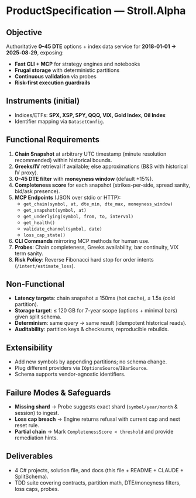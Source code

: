 # ProductSpecification — Stroll.Alpha

## Objective
Authoritative **0–45 DTE** options + index data service for **2018‑01‑01 → 2025‑08‑29**, exposing:
- **Fast CLI + MCP** for strategy engines and notebooks
- **Frugal storage** with deterministic partitions
- **Continuous validation** via probes
- **Risk-first execution guardrails**

## Instruments (initial)
- Indices/ETFs: **SPX, XSP, SPY, QQQ, VIX, Gold Index, Oil Index**
- Identifier mapping via `DatasetConfig`.

## Functional Requirements
1. **Chain Snapshot** at arbitrary UTC timestamp (minute resolution recommended) within historical bounds.
2. **Greeks/IV** retrieval if available; else approximations (B&S with historical IV proxy).
3. **0–45 DTE filter** with **moneyness window** (default ±15%).
4. **Completeness score** for each snapshot (strikes-per-side, spread sanity, bid/ask presence).
5. **MCP Endpoints** (JSON over stdio or HTTP):  
   - `get_chain(symbol, at, dte_min, dte_max, moneyness_window)`  
   - `get_snapshot(symbol, at)`  
   - `get_underlying(symbol, from, to, interval)`  
   - `get_health()`  
   - `validate_channel(symbol, date)`  
   - `loss_cap_state()`
6. **CLI Commands** mirroring MCP methods for human use.
7. **Probes**: Chain completeness, Greeks availability, bar continuity, VIX term sanity.
8. **Risk Policy**: Reverse Fibonacci hard stop for order intents (`/intent/estimate_loss`).

## Non-Functional
- **Latency targets**: chain snapshot ≤ 150ms (hot cache), ≤ 1.5s (cold partition).
- **Storage target**: ≤ 120 GB for 7-year scope (options + minimal bars) given split schema.
- **Determinism**: same query → same result (idempotent historical reads).
- **Auditability**: partition keys & checksums, reproducible rebuilds.

## Extensibility
- Add new symbols by appending partitions; no schema change.
- Plug different providers via `IOptionsSource`/`IBarSource`.
- Schema supports vendor-agnostic identifiers.

## Failure Modes & Safeguards
- **Missing shard** → Probe suggests exact shard (`symbol/year/month` & session) to ingest.
- **Loss cap breach** → Engine returns refusal with current cap and next reset rule.
- **Partial chain** → Mark `CompletenessScore < threshold` and provide remediation hints.

## Deliverables
- 4 C# projects, solution file, and docs (this file + README + CLAUDE + SplitSchema).
- TDD suite covering contracts, partition math, DTE/moneyness filters, loss caps, probes.
